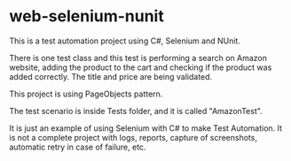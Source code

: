 # web-selenium-nunit

This is a test automation project using C#, Selenium and NUnit.

There is one test class and this test is performing a search on Amazon website, adding the product to the cart and checking if the product was added correctly. The title and price are being validated.

This project is using PageObjects pattern.

The test scenario is inside Tests folder, and it is called "AmazonTest".

It is just an example of using Selenium with C# to make Test Automation. It is not a complete project with logs, reports, capture of screenshots, automatic retry in case of failure, etc. 
